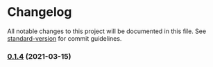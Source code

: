 # Changelog

All notable changes to this project will be documented in this file. See [standard-version](https://github.com/conventional-changelog/standard-version) for commit guidelines.

### [0.1.4](https://github.com/mad-center/mad-ui-vue/compare/v0.1.3...v0.1.4) (2021-03-15)
